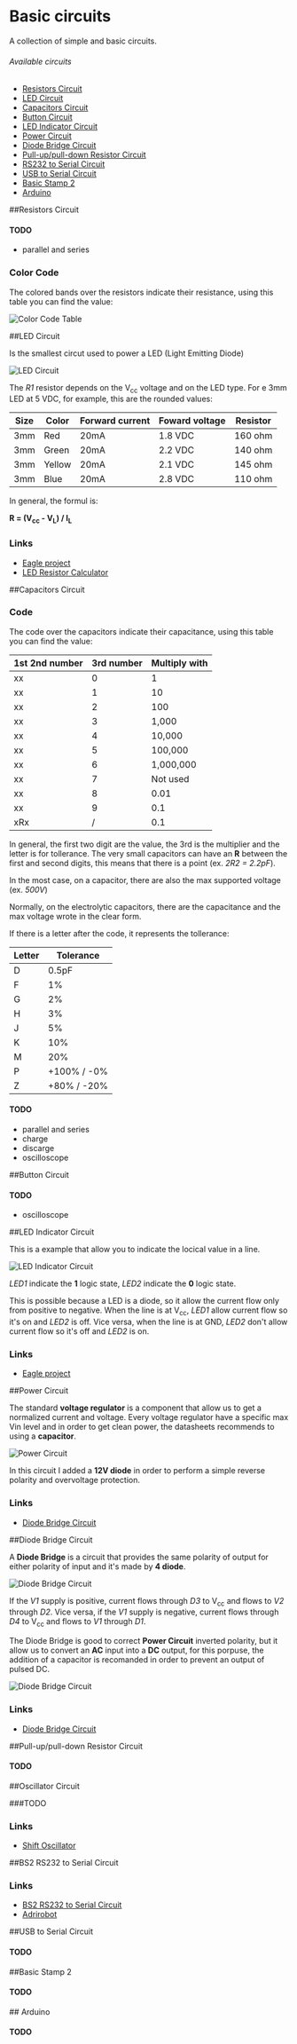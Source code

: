 # Basic circuits

A collection of simple and basic circuits.

###### Available circuits

- [Resistors Circuit](#resistors)
- [LED Circuit](#led)
- [Capacitors Circuit](#capacitors)
- [Button Circuit](#button)
- [LED Indicator Circuit](#led_indicator)
- [Power Circuit](#power)
- [Diode Bridge Circuit](#diode_bridge)
- [Pull-up/pull-down Resistor Circuit](#pull-up-down)
- [RS232 to Serial Circuit](#rs232_to_serial)
- [USB to Serial Circuit](#usb_to_serial)
- [Basic Stamp 2](#bs2)
- [Arduino](#arduino)


##<t id="resistors"/>Resistors Circuit



#### TODO

 - parallel and series

### Color Code

The colored bands over the resistors indicate their resistance, using this table you can find the value:

![Color Code Table](http://www.digikey.com/-/media/Images/Marketing/Resources/Calculators/resistor-color-chart.jpg?la=en-US&ts=72364a89-2139-476a-8a54-8d78dacd29ff)

##<t id="led"/>LED Circuit

Is the smallest circut used to power a LED (Light Emitting Diode)

![LED Circuit](led/schematic.png)

The *R1* resistor depends on the V<sub>cc</sub> voltage and on the LED type. For e 3mm LED at 5 VDC, for example, this are the rounded values:

Size | Color  | Forward current | Foward voltage | Resistor 
---- | ------ | --------------- | -------------- | --------
3mm  | Red    | 20mA            | 1.8 VDC        | 160 ohm
3mm  | Green  | 20mA            | 2.2 VDC        | 140 ohm
3mm  | Yellow | 20mA            | 2.1 VDC        | 145 ohm
3mm  | Blue   | 20mA            | 2.8 VDC        | 110 ohm


In general, the formul is:

 **R = (V<sub>cc</sub> - V<sub>L</sub>) / I<sub>L</sub>**

### Links
 - [Eagle project](led/)
 - [LED Resistor Calculator](http://www.ohmslawcalculator.com/led-resistor-calculator)


##<t id="capacitors"/>Capacitors Circuit

### Code

The code over the capacitors indicate their capacitance, using this table you can find the value:

 1st 2nd number | 3rd number | Multiply with 
----------------|-----------|---------------
 xx  | 0 | 1
 xx  | 1 | 10
 xx  | 2 | 100
 xx  | 3 | 1,000
 xx  | 4 | 10,000
 xx  | 5 | 100,000
 xx  | 6 | 1,000,000
 xx  | 7 | Not used
 xx  | 8 | 0.01
 xx  | 9 | 0.1
 xRx | / | 0.1

In general, the first two digit are the value, the 3rd is the multiplier and the letter is for tollerance. The very small capacitors can have an **R** between the first and second digits, this means that there is a point (ex. *2R2 = 2.2pF*).

In the most case, on a capacitor, there are also the max supported voltage (ex. *500V*)

Normally, on the electrolytic capacitors, there are the capacitance and the max voltage wrote in the clear form.

If there is a letter after the code, it represents the tollerance:

 Letter | Tolerance
--------|----------
 D | 0.5pF
 F | 1%
 G | 2%
 H | 3%
 J | 5%
 K | 10%
 M | 20%
 P | +100% / -0%
 Z | +80% / -20%


#### TODO

 - parallel and series
 - charge
 - discarge
 - oscilloscope
 

##<t id="button"/>Button Circuit

#### TODO

 - oscilloscope


##<t id="led_indicator"/>LED Indicator Circuit

This is a example that allow you to indicate the locical value in a line.

![LED Indicator Circuit](led_indicator/schematic.png)

*LED1* indicate the **1** logic state, *LED2* indicate the **0** logic state.

This is possible because a LED is a diode, so it allow the current flow only from positive to negative. When the line is at V<sub>cc</sub>, *LED1* allow current flow so it's on and *LED2* is off. Vice versa, when the line is at GND, *LED2* don't allow current flow so it's off and *LED2* is on.

### Links
 - [Eagle project](led_indicator/)


##<t id="power"/>Power Circuit

The standard **voltage regulator** is a component that allow us to get a normalized current and voltage. Every voltage regulator have a specific max Vin level and in order to get clean power, the datasheets recommends to using a **capacitor**.

![Power Circuit](power/schematic.png)

In this circuit I added a **12V diode** in order to perform a simple reverse polarity and overvoltage protection.

### Links
 - [Diode Bridge Circuit](power/)

##<t id="diode_bridge"/>Diode Bridge Circuit

A **Diode Bridge** is a circuit that provides the same polarity of output for either polarity of input and it's made by **4 diode**.

![Diode Bridge Circuit](diode_bridge/schematic_no_capacitor.png)

If the *V1* supply is positive, current flows through *D3* to V<sub>cc</sub> and flows to *V2* through *D2*. Vice versa, if the *V1* supply is negative, current flows through *D4* to V<sub>cc</sub> and flows to *V1* through *D1*.

The Diode Bridge is good to correct **Power Circuit** inverted polarity, but it allow us to convert an **AC** input into a **DC** output, for this porpuse, the addition of a capacitor is recomanded in order to prevent an output of pulsed DC.

![Diode Bridge Circuit](diode_bridge/schematic.png)

### Links
 - [Diode Bridge Circuit](diode_bridge/)


##<t id="pull-up-down"/>Pull-up/pull-down Resistor Circuit

#### TODO


##<t id="oscillator"/>Oscillator Circuit

###TODO

### Links
 - [Shift Oscillator](http://www.circuitstoday.com/transistor-phase-shift-oscillator)

##<t id="rs232_to_serial"/>BS2 RS232 to Serial Circuit


### Links
 - [BS2 RS232 to Serial Circuit](rs232_to_serial/)
 - [Adrirobot](http://www.adrirobot.it/menu_new/index/index_parallax.htm)


##<t id="usb_to_serial"/>USB to Serial Circuit

#### TODO


##<t id="bs2"/>Basic Stamp 2

#### TODO

##<t id="arduino"/> Arduino

#### TODO
